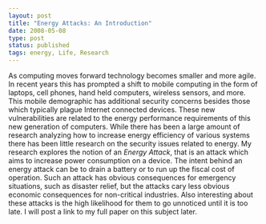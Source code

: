 ```yaml
---
layout: post
title: "Energy Attacks: An Introduction"
date: 2008-05-08
type: post
status: published
tags: energy, Life, Research
---
```



As computing moves forward technology becomes smaller and more agile. In recent years this has prompted a shift to mobile computing in the form of laptops, cell phones, hand held computers, wireless sensors, and more. This mobile demographic has additional security concerns besides those which typically plague Internet connected devices. These new vulnerabilities are related to the energy performance requirements of this new generation of computers. While there has been a large amount of research analyzing how to increase energy efficiency of various systems there has been little research on the security issues related to energy. My research explores the notion of an _Energy Attack_, that is an attack which aims to increase power consumption on a device. The intent behind an energy attack can be to drain a battery or to run up the fiscal cost of operation. Such an attack has obvious consequences for emergency situations, such as disaster relief, but the attacks cary less obvious economic consequences for non-critical industries. Also interesting about these attacks is the high likelihood for them to go unnoticed until it is too late. I will post a link to my full paper on this subject later.
